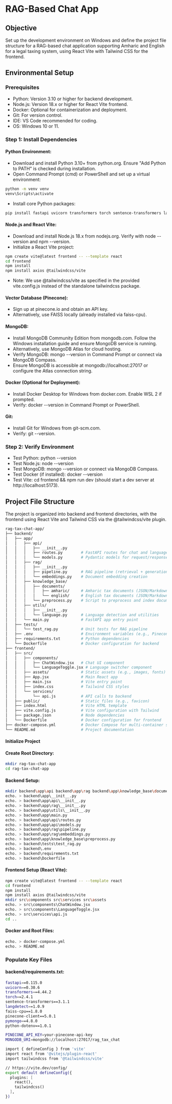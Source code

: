  
# RAG-Based Chat App 
## Objective
Set up the development environment on Windows and define the project file structure for a RAG-based chat application supporting Amharic and English for a legal taxing system, using React Vite with Tailwind CSS for the frontend.

## Environmental Setup
### Prerequisites

- Python: Version 3.10 or higher for backend development.
- Node.js: Version 18.x or higher for React Vite frontend.
- Docker: Optional for containerization and deployment.
- Git: For version control.
- IDE: VS Code recommended for coding.
- OS: Windows 10 or 11.

### Step 1: Install Dependencies

#### Python Environment:

- Download and install Python 3.10+ from python.org. Ensure "Add Python to PATH" is checked during installation.
- Open Command Prompt (cmd) or PowerShell and set up a virtual environment:
```bash 
python -m venv venv
venv\Scripts\activate
```


- Install core Python packages:
```bash 
pip install fastapi uvicorn transformers torch sentence-transformers langdetect faiss-cpu pinecone-client pymongo python-dotenv
```




#### Node.js and React Vite:

- Download and install Node.js 18.x from nodejs.org. Verify with node --version and npm --version.
- Initialize a React Vite project:
```bash 
npm create vite@latest frontend -- --template react
cd frontend
npm install
npm install axios @tailwindcss/vite
```


- Note: We use @tailwindcss/vite as specified in the provided vite.config.js instead of the standalone tailwindcss package.


#### Vector Database (Pinecone):

- Sign up at pinecone.io and obtain an API key.
- Alternatively, use FAISS locally (already installed via faiss-cpu).


#### MongoDB:

- Install MongoDB Community Edition from mongodb.com. Follow the Windows installation guide and ensure MongoDB service is running.
- Alternatively, use MongoDB Atlas for cloud hosting.
- Verify MongoDB: mongo --version in Command Prompt or connect via MongoDB Compass.
- Ensure MongoDB is accessible at mongodb://localhost:27017 or configure the Atlas connection string.

#### Docker (Optional for Deployment):

- Install Docker Desktop for Windows from docker.com. Enable WSL 2 if prompted.
- Verify: docker --version in Command Prompt or PowerShell.

#### Git:

- Install Git for Windows from git-scm.com.
- Verify: git --version.



### Step 2: Verify Environment

- Test Python: python --version
- Test Node.js: node --version
- Test MongoDB: mongo --version or connect via MongoDB Compass.
- Test Docker (if installed): docker --version
- Test Vite: cd frontend && npm run dev (should start a dev server at http://localhost:5173).

## Project File Structure
The project is organized into backend and frontend directories, with the frontend using React Vite and Tailwind CSS via the @tailwindcss/vite plugin.
```bash
rag-tax-chat-app/
├── backend/
│   ├── app/
│   │   ├── api/
│   │   │   ├── __init__.py
│   │   │   ├── routes.py        # FastAPI routes for chat and language detection
│   │   │   └── models.py        # Pydantic models for request/response
│   │   ├── rag/
│   │   │   ├── __init__.py
│   │   │   ├── pipeline.py      # RAG pipeline (retrieval + generation)
│   │   │   └── embeddings.py    # Document embedding creation
│   │   ├── knowledge_base/
│   │   │   ├── documents/
│   │   │   │   ├── amharic/     # Amharic tax documents (JSON/Markdown)
│   │   │   │   └── english/     # English tax documents (JSON/Markdown)
│   │   │   └── preprocess.py    # Script to preprocess and index documents
│   │   ├── utils/
│   │   │   ├── __init__.py
│   │   │   └── language.py      # Language detection and utilities
│   │   └── main.py              # FastAPI app entry point
│   ├── tests/
│   │   └── test_rag.py          # Unit tests for RAG pipeline
│   ├── .env                     # Environment variables (e.g., Pinecone API key)
│   ├── requirements.txt         # Python dependencies
│   └── Dockerfile               # Docker configuration for backend
├── frontend/
│   ├── src/
│   │   ├── components/
│   │   │   ├── ChatWindow.jsx   # Chat UI component
│   │   │   └── LanguageToggle.jsx # Language switcher component
│   │   ├── assets/              # Static assets (e.g., images, fonts)
│   │   ├── App.jsx              # Main React app
│   │   ├── main.jsx             # Vite entry point
│   │   ├── index.css            # Tailwind CSS styles
│   │   └── services/
│   │       └── api.js           # API calls to backend
│   ├── public/                  # Static files (e.g., favicon)
│   ├── index.html               # Vite HTML template
│   ├── vite.config.js           # Vite configuration with Tailwind
│   ├── package.json             # Node dependencies
│   └── Dockerfile               # Docker configuration for frontend
├── docker-compose.yml           # Docker Compose for multi-container setup
└── README.md                    # Project documentation
```
#### Initialize Project

#### Create Root Directory:
```bash 
mkdir rag-tax-chat-app
cd rag-tax-chat-app
```

#### Backend Setup:
```bash 
mkdir backend\app\api backend\app\rag backend\app\knowledge_base\documents\amharic backend\app\knowledge_base\documents\english backend\app\utils backend\tests
echo. > backend\app\__init__.py
echo. > backend\app\api\__init__.py
echo. > backend\app\rag\__init__.py
echo. > backend\app\utils\__init__.py
echo. > backend\app\main.py
echo. > backend\app\api\routes.py
echo. > backend\app\api\models.py
echo. > backend\app\rag\pipeline.py
echo. > backend\app\rag\embeddings.py
echo. > backend\app\knowledge_base\preprocess.py
echo. > backend\tests\test_rag.py
echo. > backend\.env
echo. > backend\requirements.txt
echo. > backend\Dockerfile
```

#### Frontend Setup (React Vite):
```bash 
npm create vite@latest frontend -- --template react
cd frontend
npm install
npm install axios @tailwindcss/vite
mkdir src\components src\services src\assets
echo. > src\components\ChatWindow.jsx
echo. > src\components\LanguageToggle.jsx
echo. > src\services\api.js
cd ..
```

#### Docker and Root Files:
```bash 
echo. > docker-compose.yml
echo. > README.md
```


### Populate Key Files

#### backend/requirements.txt:
```bash
fastapi==0.115.0
uvicorn==0.30.6
transformers==4.44.2
torch==2.4.1
sentence-transformers==3.1.1
langdetect==1.0.9
faiss-cpu==1.8.0
pinecone-client==5.0.1
pymongo==4.8.0
python-dotenv==1.0.1
```

```bash backend/.env (Example):
PINECONE_API_KEY=your-pinecone-api-key
MONGODB_URI=mongodb://localhost:27017/rag_tax_chat
```

```bash frontend/vite.config.js (As provided):
import { defineConfig } from 'vite'
import react from '@vitejs/plugin-react'
import tailwindcss from '@tailwindcss/vite'

// https://vite.dev/config/
export default defineConfig({
  plugins: [
    react(),
    tailwindcss()
  ],
})

```
